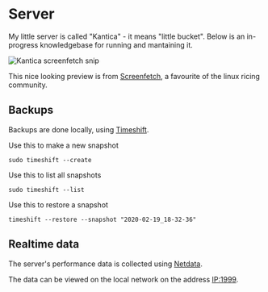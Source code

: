 # Server

My little server is called "Kantica" - it means "little bucket". Below is an in-progress knowledgebase for running and mantaining it.

![Kantica screenfetch snip](img/kantica.PNG)

This nice looking preview is from [Screenfetch](https://github.com/KittyKatt/screenFetch), a favourite of the linux ricing community.

## Backups

Backups are done locally, using [Timeshift](https://github.com/teejee2008/timeshift). 

Use this to make a new snapshot

```
sudo timeshift --create
```

Use this to list all snapshots

```
sudo timeshift --list
```

Use this to restore a snapshot

```
timeshift --restore --snapshot "2020-02-19_18-32-36"
```

##   

## Realtime data

The server's performance data is collected using [Netdata](https://github.com/netdata/netdata).  

The data can be viewed on the local network on the address [IP:1999](http://192.168.5.20:19999).

